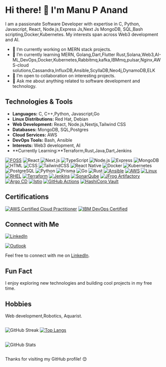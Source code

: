 # Hi there! 👋 I'm Manu P Anand

I am a passionate Software Developer with expertise in C, Python, Javascript, React, Node.js,Express Js,Next Js MongoDB, SQL,Bash scripting,Docker,Kubernetes. My interests span across Web3 development and AI.

- 🔭 I’m currently working on MERN stack projects.
- 🌱 I’m currently learning MERN, Golang,Dart,Flutter Rust,Solana,Web3,AI-ML,DevOps,Docker,Kubernetes,Rabbitmq,kafka,IBMmq,pulsar,Nginx,AWS-cloud solutions,Cassandra,InfluxDB,Ansible,ScyllaDB,Neo4j,DynamoDB,ELK
- 👯 I’m open to collaboration on interesting projects.
- 💬 Ask me about anything related to software development and technology.

## Technologies & Tools

 - **Languages:** C, C++,Python, Javascript,Go
 - **Linux Distributions:**  Red Hat, Debian
 - **Web Development:** React, Node.js,Nextjs,Tailwind CSS
 - **Databases:** MongoDB, SQL,Postgres
 - **Cloud Services:** AWS
 - **DevOps Tools:** Bash, Ansible
 - **Interests:** Web3 development, AI
 - **Currently Learning:**Terraform,Rust,Java,Dart,Jenkins

[![FOSS](https://img.shields.io/badge/FOSS-Free%20and%20Open%20Source%20Software-%2300A4CC?style=for-the-badge&logo=opensourceinitiative&logoColor=white)](https://opensource.org/)
![React](https://img.shields.io/badge/react-white?style=for-the-badge&logo=react&logoColor=black)
![Next.js](https://img.shields.io/badge/next.js-black?style=for-the-badge&logo=next.js&logoColor=white)
![TypeScript](https://img.shields.io/badge/typescript/javascript-336791?style=for-the-badge&logo=typescript&logoColor=white)
![Node.js](https://img.shields.io/badge/node.js-%2309da14?style=for-the-badge&logo=node.js&logoColor=black)
![Express](https://img.shields.io/badge/express-white?style=for-the-badge&logo=express&logoColor=black)
![MongoDB](https://img.shields.io/badge/MongoDB-47A248?style=for-the-badge&logo=mongodb&logoColor=black)
![HTML](https://img.shields.io/badge/html-black?style=for-the-badge&logo=html5&logoColor=white)
![CSS](https://img.shields.io/badge/css-white?style=for-the-badge&logo=css3&logoColor=black)
![TailwindCSS](https://img.shields.io/badge/tailwindcss-black?style=for-the-badge&logo=tailwind%20css&logoColor=white)
![React Native](https://img.shields.io/badge/react%20native-white?style=for-the-badge&logo=react&logoColor=black)
![Docker](https://img.shields.io/badge/docker-336791?style=for-the-badge&logo=docker&logoColor=white)
![Kubernetes](https://img.shields.io/badge/kubernetes-%233371e3?style=for-the-badge&logo=kubernetes&logoColor=white)
![PostgreSQL](https://img.shields.io/badge/PostgreSQL-336791?style=for-the-badge&logo=postgresql&logoColor=white)
![Python](https://img.shields.io/badge/Python-white?style=for-the-badge&logo=python&logoColor=black)
![Prisma](https://img.shields.io/badge/prisma-%237449f3?style=for-the-badge&logo=prisma&logoColor=white)
![Go](https://img.shields.io/badge/go-%23007d9c?style=for-the-badge&logo=go&logoColor=black)
![Rust](https://img.shields.io/badge/rust-white?style=for-the-badge&logo=rust&logoColor=black)
[![Ansible](https://img.shields.io/badge/Ansible-%231A1918?style=for-the-badge&logo=ansible&logoColor=white)](https://www.ansible.com/)
[![AWS](https://img.shields.io/badge/AWS_DevOps-%23FF9900?style=for-the-badge&logo=amazon-aws&logoColor=white)](https://aws.amazon.com/devops/)
[![Linux](https://img.shields.io/badge/Linux-%23FCC624?style=for-the-badge&logo=linux&logoColor=white)](https://www.kernel.org/)
[![RHEL](https://img.shields.io/badge/RHEL-%23EE0000?style=for-the-badge&logo=redhat&logoColor=white)](https://www.redhat.com/)
[![Terraform](https://img.shields.io/badge/Terraform-%235835CC?style=for-the-badge&logo=terraform&logoColor=white)](https://www.terraform.io/)
[![Jenkins](https://img.shields.io/badge/Jenkins-%23D24939?style=for-the-badge&logo=jenkins&logoColor=white)](https://www.jenkins.io/)
[![SonarQube](https://img.shields.io/badge/SonarQube-%2300ADD8?style=for-the-badge&logo=sonarqube&logoColor=white)](https://www.sonarqube.org/)
[![JFrog Artifactory](https://img.shields.io/badge/JFrog%20Artifactory-%23035A5E?style=for-the-badge&logo=jfrog&logoColor=white)](https://jfrog.com/artifactory/)
[![Argo CD](https://img.shields.io/badge/Argo%20CD-%23E20074?style=for-the-badge&logo=argo&logoColor=white)](https://argo-cd.readthedocs.io/)
[![Istio](https://img.shields.io/badge/Istio-%230336C9?style=for-the-badge&logo=istio&logoColor=white)](https://istio.io/)
[![GitHub Actions](https://img.shields.io/badge/GitHub%20Actions-%232088FF?style=for-the-badge&logo=githubactions&logoColor=white)](https://github.com/features/actions)
[![HashiCorp Vault](https://img.shields.io/badge/HashiCorp%20Vault-%23181818?style=for-the-badge&logo=vault&logoColor=white)](https://www.vaultproject.io/)










## Certifications

[![AWS Certified Cloud Practitioner](https://img.shields.io/badge/AWS%20Certified-Cloud%20Practitioner-FF9900?style=flat&logo=amazonaws&logoColor=white&labelColor=232F3E&shape=hexagon)]([link-to-your-certification](https://www.credly.com/badges/e2cce97f-2612-4aac-bca8-73eec7ec9c15/public_url))
[![IBM DevOps Certified](https://img.shields.io/badge/IBM%20Certified-DevOps%20Professional-054ADA?style=flat&logo=ibm&logoColor=white&labelColor=1A1A1A)](https://www.ibm.com/training/certification)

## Connect with Me

[![LinkedIn](https://img.shields.io/badge/MANU_P_ANAND-%230077B5?style=for-the-badge&logo=linkedin&logoColor=white)](https://www.linkedin.com/in/manupanand/)

[![Outlook](https://img.shields.io/badge/Email-MANU_P_ANAND-%230077B5?style=for-the-badge&logo=microsoft-outlook&logoColor=white)](mailto:manupanand@outlook.com)

Feel free to connect with me on [LinkedIn](https://www.linkedin.com/in/manupanand/).

## Fun Fact

I enjoy exploring new technologies and building cool projects in my free time.

## Hobbies
Web development,Robotics, Aquarist.

##
![GitHub Streak](https://github-readme-streak-stats.herokuapp.com/?user=manupanand&theme=radical)
[![Top Langs](https://github-readme-stats.vercel.app/api/top-langs/?username=manupanand&layout=compact&langs_count=20)](https://github.com/manupanand)
##
![GitHub Stats](https://github-readme-stats.vercel.app/api?username=manupanand&show_icons=true&theme=radical) 
<!---## Skills
![SQL](https://img.shields.io/badge/SQL-%23f29111.svg?style=flat&logo=sql&logoColor=white)
![PostgreSQL](https://img.shields.io/badge/PostgreSQL-%23316192.svg?style=flat&logo=postgresql&logoColor=white)
![MongoDB](https://img.shields.io/badge/MongoDB-%2347A248.svg?style=flat&logo=mongodb&logoColor=white)--->


<!--[![Top Langs](https://github-readme-stats.vercel.app/api/top-langs/?username=manupanand&layout=compact&langs_count=10)](https://github.com/manupanand)-->
<!---[![Top Langs](https://github-readme-stats.vercel.app/api/top-langs/?username=manupanand&layout=compact)](https://github.com/manupanand)---->



<!-----![GitHub Activity Graph](https://github-readme-activity-graph.vercel.app/graph?username=manupanand&theme=react-dark)--->



##
Thanks for visiting my GitHub profile! 😊
